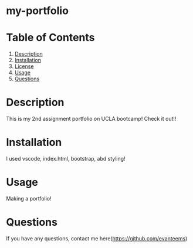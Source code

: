 # my-portfolio

# Table of Contents
1. [Description](#description)
2. [Installation](#installation)
3. [License](#license)
4. [Usage](#usage)
5. [Questions](#questions)

# Description 
This is my 2nd assignment portfolio on UCLA bootcamp!
Check it out!!

# Installation
I used vscode, index.html, bootstrap, abd styling!

# Usage
Making a portfolio!

# Questions
If you have any questions, contact me here(https://github.com/evanteems)
